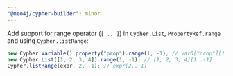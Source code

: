 ```yaml
---
"@neo4j/cypher-builder": minor
---
```


Add support for range operator (`[ .. ]`) in `Cypher.List`, `PropertyRef.range` and using `Cypher.listRange`:

```js
new Cypher.Variable().property("prop").range(1, -1); // var0["prop"][1..-1]
new Cypher.List([1, 2, 3, 4]).range(1, -1); // [1, 2, 3, 4][1..-1]
Cypher.listRange(expr, 2, -1); // expr[2..-1]
```
